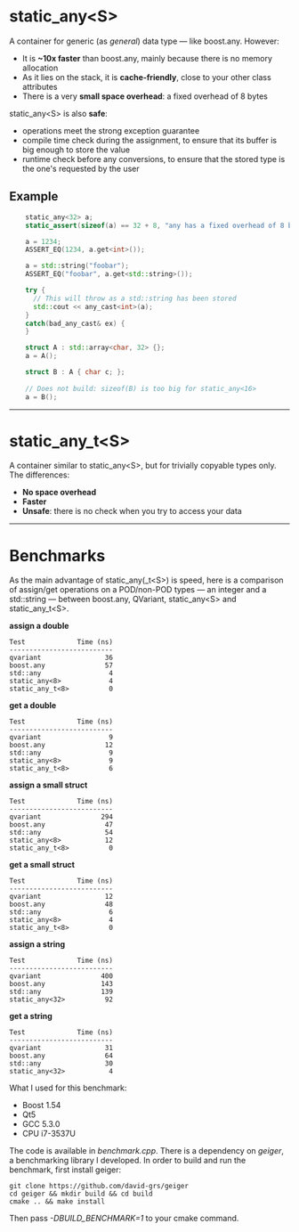 static\_any\<S\>
================
A container for generic (as *general*) data type &mdash; like boost.any. However:

 - It is **~10x faster** than boost.any, mainly because there is no memory allocation
 - As it lies on the stack, it is **cache-friendly**, close to your other class attributes
 - There is a very **small space overhead**: a fixed overhead of 8 bytes


static\_any\<S\> is also **safe**:
 - operations meet the strong exception guarantee
 - compile time check during the assignment, to ensure that its buffer is big enough to store the value
 - runtime check before any conversions, to ensure that the stored type is the one's requested by the user


Example
-------

```c++
    static_any<32> a;
    static_assert(sizeof(a) == 32 + 8, "any has a fixed overhead of 8 bytes");

    a = 1234;
    ASSERT_EQ(1234, a.get<int>());

    a = std::string("foobar");
    ASSERT_EQ("foobar", a.get<std::string>());

    try {
      // This will throw as a std::string has been stored
      std::cout << any_cast<int>(a);
    }
    catch(bad_any_cast& ex) {
    }

    struct A : std::array<char, 32> {};
    a = A();

    struct B : A { char c; };  
    
    // Does not build: sizeof(B) is too big for static_any<16>
    a = B();
```


---

static\_any\_t\<S\>
===================
A container similar to static\_any\<S\>, but for trivially copyable types only. The differences:

 - **No space overhead**
 - **Faster**
 - **Unsafe**: there is no check when you try to access your data



---

Benchmarks
==========
As the main advantage of static\_any(\_t\<S\>) is speed, here is a comparison of assign/get operations on a POD/non-POD types &mdash; an integer and a std::string &mdash; between
boost.any, QVariant, static\_any\<S\> and static\_any\_t\<S\>.


**assign a double**
```
Test             Time (ns)
--------------------------
qvariant                36
boost.any               57
std::any                 4
static_any<8>            4
static_any_t<8>          0
```

**get a double**
```
Test             Time (ns)
--------------------------
qvariant                 9
boost.any               12
std::any                 9
static_any<8>            9
static_any_t<8>          6
```

**assign a small struct**
```
Test             Time (ns)
--------------------------
qvariant               294
boost.any               47
std::any                54
static_any<8>           12
static_any_t<8>          0
```

**get a small struct**
```
Test             Time (ns)
--------------------------
qvariant                12
boost.any               48
std::any                 6 
static_any<8>            4
static_any_t<8>          0
```

**assign a string**
```
Test             Time (ns)
--------------------------
qvariant               400
boost.any              143
std::any               139
static_any<32>          92
```

**get a string**
```
Test             Time (ns)
--------------------------
qvariant                31
boost.any               64
std::any                30
static_any<32>           4
```

What I used for this benchmark:
 - Boost 1.54
 - Qt5
 - GCC 5.3.0
 - CPU i7-3537U

The code is available in *benchmark.cpp*. There is a dependency on *geiger*, a benchmarking library I developed. In order to build and run the benchmark, first install geiger:

```
git clone https://github.com/david-grs/geiger
cd geiger && mkdir build && cd build
cmake .. && make install
```

Then pass *-DBUILD_BENCHMARK=1* to your cmake command.

